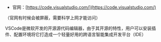 + 官网：[https://code.visualstudio.com/](https://code.visualstudio.com/)

（官网有时候会被屏蔽，需要科学上网才能访问）

VSCode是微软开发的开源源代码编辑器，由于其开源的特性，用户可以安装插件、配置环境将它打造成一个轻量好用的跨语言智能集成开发平台（IDE）





